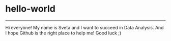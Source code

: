 # hello-world
************
Hi everyone!
My name is Sveta and I want to succeed in Data Analysis. 
And I hope Github is the right place to help me!
Good luck ;)
